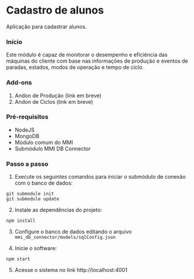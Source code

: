 # Cadastro de alunos #
Aplicação para cadastrar alunos.




### Início ###
Este módulo é capaz de monitorar o desempenho e eficiência das máquinas do cliente com base nas informações de produção e eventos de paradas, estados, modos de operação e tempo de ciclo.

### Add-ons ###
1. Andon de Produção (link em breve)
2. Andon de Ciclos (link em breve)

### Pré-requisitos ###
- NodeJS
- MongoDB
- Módulo comum do MMI
- Submódulo MMI DB Connector

### Passo a passo ###
1. Execute os seguintes comandos para iniciar o submódulo de conexão com o banco de dados:

```
git submodule init
git submodule update
```

2. Instale as dependências do projeto:

```
npm install
```

3. Configure o banco de dados editando o arquivo `mmi_db_connector/models/sqlConfig.json`

4. Inicie o software:

```
npm start
```

5. Acesse o sistema no link http://localhost:4001
